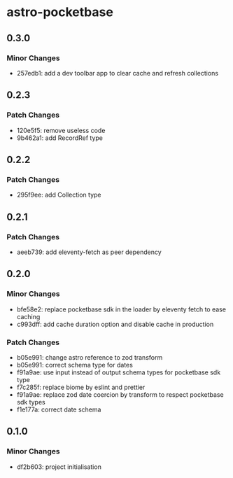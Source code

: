 # astro-pocketbase

## 0.3.0

### Minor Changes

- 257edb1: add a dev toolbar app to clear cache and refresh collections

## 0.2.3

### Patch Changes

- 120e5f5: remove useless code
- 9b462a1: add RecordRef type

## 0.2.2

### Patch Changes

- 295f9ee: add Collection type

## 0.2.1

### Patch Changes

- aeeb739: add eleventy-fetch as peer dependency

## 0.2.0

### Minor Changes

- bfe58e2: replace pocketbase sdk in the loader by eleventy fetch to ease caching
- c993dff: add cache duration option and disable cache in production

### Patch Changes

- b05e991: change astro reference to zod transform
- b05e991: correct schema type for dates
- f91a9ae: use input instead of output schema types for pocketbase sdk type
- f7c285f: replace biome by eslint and prettier
- f91a9ae: replace zod date coercion by transform to respect pocketbase sdk types
- f1e177a: correct date schema

## 0.1.0

### Minor Changes

- df2b603: project initialisation
